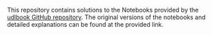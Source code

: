 This repository contains solutions to the Notebooks provided by the [udlbook GitHub repository](https://github.com/udlbook/udlbook). 
The original versions of the notebooks and detailed explanations can be found at the provided link.

